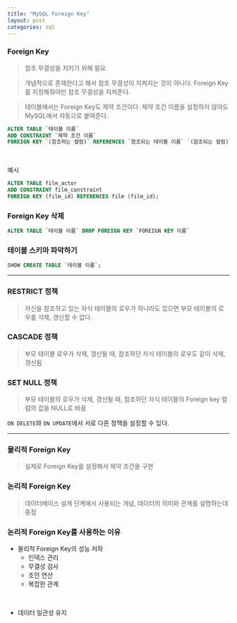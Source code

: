 ```yaml
---
title: "MySQL Foreign Key"
layout: post
categories: sql
---  
```



### Foreign Key
> 참조 무결성을 지키기 위해 필요

> 개념적으로 존재한다고 해서 참조 무결성이 지켜지는 것이 아니다. Foreign Key를 지정해줘야만 참조 무결성을 지켜준다.

> 테이블에서는 Foreign Key도 제약 조건이다. 제약 조건 이름을 설정하지 않아도 MySQL에서 자동으로 붙여준다.

```sql
ALTER TABLE `테이블 이름`
ADD CONSTRAINT `제약 조건 이름`
FOREIGN KEY `(참조하는 컬럼)` REFERENCES `참조되는 테이블 이름` `(참조되는 컬럼)`;
```

<br>

예시
```sql
ALTER TABLE film_actor
ADD CONSTRAINT film_constraint
FOREIGN KEY (film_id) REFERENCES film (film_id);
```


### Foreign Key 삭제
```sql
ALTER TABLE `테이블 이름` DROP FOREIGN KEY `FOREIGN KEY 이름`
```

### 테이블 스키마 파악하기
```sql
SHOW CREATE TABLE `테이블 이름`;
```

---

### RESTRICT 정책
> 자신을 참조하고 있는 자식 테이블의 로우가 하나라도 있으면 부모 테이블의 로우를 삭제, 갱신할 수 없다.


### CASCADE 정책
> 부모 테이블 로우가 삭제, 갱신될 때, 참조하던 자식 테이블의 로우도 같이 삭제, 갱신됨


### SET NULL 정책
> 부모 테이블의 로우가 삭제, 갱신될 때, 참조하던 자식 테이블의 Foreign key 컬럼의 값을 NULL로 바꿈


`ON DELETE`와 `ON UPDATE`에서 서로 다른 정책을 설정할 수 있다.

---

### 물리적 Foreign Key
> 실제로 Foreign Key를 설정해서 제약 조건을 구현


### 논리적 Foreign Key
> 데이터베이스 설계 단계에서 사용되는 개념, 데이터의 의미와 관계를 설명하는데 중점


### 논리적 Foreign Key를 사용하는 이유
- 물리적 Foreign Key의 성능 저하
  - 인덱스 관리
  - 무결성 검사
  - 조인 연산
  - 복잡한 관계

<br>

- 데이터 일관성 유지